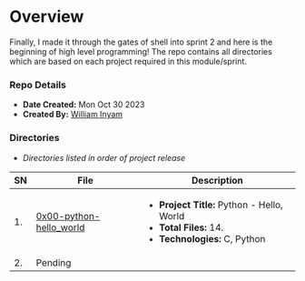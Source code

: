 # Overview #

Finally, I made it through the gates of shell into sprint 2 and here is the beginning of high level programming! The repo contains all directories which are based on each project required in this module/sprint.

### Repo Details ###
- **Date Created:** Mon Oct 30 2023
- **Created By:** [William Inyam](https.//github.com/thecypherzen)

### Directories ###
- *Directories listed in order of project release*

| SN | File | Description                                   |
|----|------|-----------------------------------------------|
| 1. | [0x00-python-hello_world](https://github.com/) |  <ul><li>**Project Title:** Python - Hello, World<br/><li>**Total Files:** 14.<li>**Technologies:** C, Python </li></ul>|
| 2. |   Pending   |    |                                       
